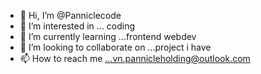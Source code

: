 - 👋 Hi, I’m @Panniclecode
- 👀 I’m interested in ... coding
- 🌱 I’m currently learning ...frontend webdev
- 💞️ I’m looking to collaborate on ...project i have 
- 📫 How to reach me ...vn.pannicleholding@outlook.com

<!---
Panniclecode/Panniclecode is a ✨ special ✨ repository because its `README.md` (this file) appears on your GitHub profile.
You can click the Preview link to take a look at your changes.
--->
